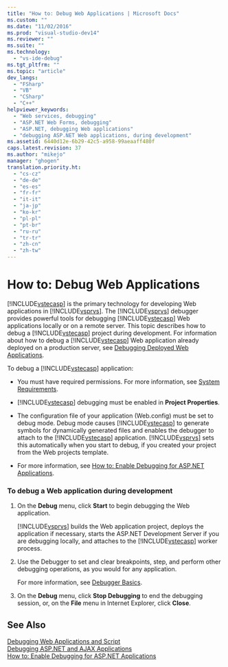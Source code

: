 ```yaml
---
title: "How to: Debug Web Applications | Microsoft Docs"
ms.custom: ""
ms.date: "11/02/2016"
ms.prod: "visual-studio-dev14"
ms.reviewer: ""
ms.suite: ""
ms.technology: 
  - "vs-ide-debug"
ms.tgt_pltfrm: ""
ms.topic: "article"
dev_langs: 
  - "FSharp"
  - "VB"
  - "CSharp"
  - "C++"
helpviewer_keywords: 
  - "Web services, debugging"
  - "ASP.NET Web Forms, debugging"
  - "ASP.NET, debugging Web applications"
  - "debugging ASP.NET Web applications, during development"
ms.assetid: 6440d12e-6b29-42c5-a958-99aeaaff480f
caps.latest.revision: 37
ms.author: "mikejo"
manager: "ghogen"
translation.priority.ht: 
  - "cs-cz"
  - "de-de"
  - "es-es"
  - "fr-fr"
  - "it-it"
  - "ja-jp"
  - "ko-kr"
  - "pl-pl"
  - "pt-br"
  - "ru-ru"
  - "tr-tr"
  - "zh-cn"
  - "zh-tw"
---
```

# How to: Debug Web Applications
[!INCLUDE[vstecasp](../code-quality/includes/vstecasp_md.md)] is the primary technology for developing Web applications in [!INCLUDE[vsprvs](../code-quality/includes/vsprvs_md.md)]. The [!INCLUDE[vsprvs](../code-quality/includes/vsprvs_md.md)] debugger provides powerful tools for debugging [!INCLUDE[vstecasp](../code-quality/includes/vstecasp_md.md)] Web applications locally or on a remote server. This topic describes how to debug a [!INCLUDE[vstecasp](../code-quality/includes/vstecasp_md.md)] project during development. For information about how to debug a [!INCLUDE[vstecasp](../code-quality/includes/vstecasp_md.md)] Web application already deployed on a production server, see [Debugging Deployed Web Applications](../debugger/debugging-deployed-web-applications.md).  
  
 To debug a [!INCLUDE[vstecasp](../code-quality/includes/vstecasp_md.md)] application:  
  
-   You must have required permissions. For more information, see [System Requirements](../debugger/aspnet-debugging-system-requirements.md).  
  
-   [!INCLUDE[vstecasp](../code-quality/includes/vstecasp_md.md)] debugging must be enabled in **Project Properties**.  
  
-   The configuration file of your application (Web.config) must be set to debug mode. Debug mode causes [!INCLUDE[vstecasp](../code-quality/includes/vstecasp_md.md)] to generate symbols for dynamically generated files and enables the debugger to attach to the [!INCLUDE[vstecasp](../code-quality/includes/vstecasp_md.md)] application. [!INCLUDE[vsprvs](../code-quality/includes/vsprvs_md.md)] sets this automatically when you start to debug, if you created your project from the Web projects template.  
  
-   For more information, see [How to: Enable Debugging for ASP.NET Applications](../debugger/how-to-enable-debugging-for-aspnet-applications.md).  
  
### To debug a Web application during development  
  
1.  On the **Debug** menu, click **Start** to begin debugging the Web application.  
  
     [!INCLUDE[vsprvs](../code-quality/includes/vsprvs_md.md)] builds the Web application project, deploys the application if necessary, starts the ASP.NET Development Server if you are debugging locally, and attaches to the [!INCLUDE[vstecasp](../code-quality/includes/vstecasp_md.md)] worker process.  
  
2.  Use the Debugger to set and clear breakpoints, step, and perform other debugging operations, as you would for any application.  
  
     For more information, see [Debugger Basics](../debugger/debugger-basics.md).  
  
3.  On the **Debug** menu, click **Stop Debugging** to end the debugging session, or, on the **File** menu in Internet Explorer, click **Close**.  
  
## See Also  
 [Debugging Web Applications and Script](../debugger/debugging-web-applications-and-script.md)   
 [Debugging ASP.NET and AJAX Applications](../debugger/debugging-aspnet-and-ajax-applications.md)   
 [How to: Enable Debugging for ASP.NET Applications](../debugger/how-to-enable-debugging-for-aspnet-applications.md)